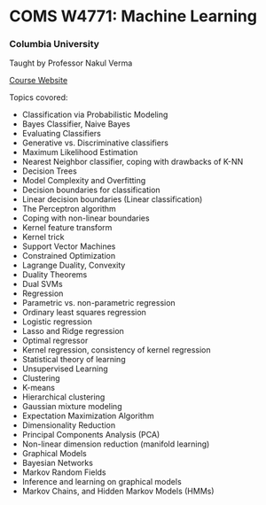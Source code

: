 # COMS W4771: Machine Learning
### Columbia University
Taught by Professor Nakul Verma

[Course Website](https://www.cs.columbia.edu/~verma/classes/ml/index.html)

Topics covored: 
- Classification via Probabilistic Modeling
- Bayes Classifier, Naive Bayes
- Evaluating Classifiers
- Generative vs. Discriminative classifiers
- Maximum Likelihood Estimation
- Nearest Neighbor classifier, coping with drawbacks of K-NN
- Decision Trees
- Model Complexity and Overfitting
- Decision boundaries for classification
- Linear decision boundaries (Linear classification)
- The Perceptron algorithm
- Coping with non-linear boundaries
- Kernel feature transform
- Kernel trick
- Support Vector Machines
- Constrained Optimization
- Lagrange Duality, Convexity
- Duality Theorems
- Dual SVMs
- Regression
- Parametric vs. non-parametric regression
- Ordinary least squares regression
- Logistic regression
- Lasso and Ridge regression
- Optimal regressor
- Kernel regression, consistency of kernel regression
- Statistical theory of learning
- Unsupervised Learning
- Clustering
- K-means
- Hierarchical clustering
- Gaussian mixture modeling
- Expectation Maximization Algorithm
- Dimensionality Reduction
- Principal Components Analysis (PCA)
- Non-linear dimension reduction (manifold learning)
- Graphical Models
- Bayesian Networks
- Markov Random Fields
- Inference and learning on graphical models
- Markov Chains, and Hidden Markov Models (HMMs)
